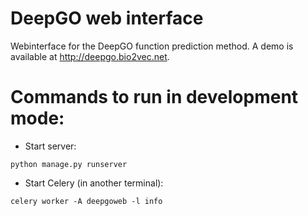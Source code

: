 # DeepGO web interface

Webinterface for the DeepGO function prediction method. A demo is available at http://deepgo.bio2vec.net.


# Commands to run in development mode:

- Start server:

```
python manage.py runserver
```

- Start Celery (in another terminal):

```
celery worker -A deepgoweb -l info
```
